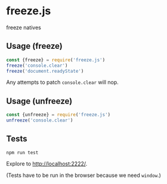 # freeze.js
freeze natives

## Usage (freeze)
```javascript
const {freeze} = require('freeze.js')
freeze('console.clear')
freeze('document.readyState')
```

Any attempts to patch `console.clear` will nop.

## Usage (unfreeze)
```javascript
const {unfreeze} = require('freeze.js')
unfreeze('console.clear')
```

## Tests

```
npm run test
```

Explore to [http://localhost:2222/](http://localhost:2222/).

(Tests have to be run in the browser because we need `window`.)

